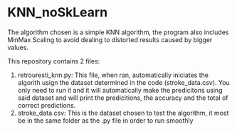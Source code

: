 # KNN_noSkLearn
The algorithm chosen is a simple KNN algorithm, the program also includes MinMax Scaling to avoid dealing to distorted results caused by bigger values.

This repository contains 2 files:
  1. retrouresti_knn.py: This file, when ran, automatically iniciates the algorith usign the dataset determined in the code (stroke_data.csv). You only need to run it and it will automatically make the predicitons using said dataset and will print the predicitions, the accuracy and the total of correct predictions.
  2. stroke_data.csv: This is the dataset chosen to test the algorithm, it most be in the same folder as the .py file in order to run smoothly



